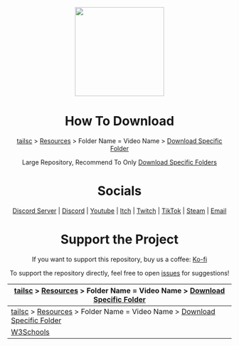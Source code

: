 <p align="center"><img align="center" width="200" src="https://github.com/tailsc/tailsc/assets/102230735/7e24c93a-31fc-4dec-9b61-1b15489514c6"/></p>

<h1 align="center">
  How To Download
</h1>
<p align="center">
  <a href="https://github.com/tailsc/tailsc">tailsc</a> > 
  <a href="https://github.com/tailsc/tailsc/tree/main/Resources">Resources</a> > Folder Name = Video Name > 
  <a href="https://download-directory.github.io/">Download Specific Folder</a>
</p>
<p align="center">
  Large Repository, Recommend To Only <a href="https://download-directory.github.io/">Download Specific Folders</a>
</p>

<h1 align="center">
  Socials
</h1>
<p align="center">
  <a href="https://discord.com/invite/bQTPTc5Qrt">Discord Server</a> | 
  <a href="https://discordapp.com/users/364076254812438538">Discord</a> | 
  <a href="https://www.youtube.com/@CrowGamesDev?sub_confirmation=1">Youtube</a> |
  <a href="https://crowgamesdev.itch.io">Itch</a> |
  <a href="https://www.twitch.tv/crowgamesdev">Twitch</a> |
    <a href="https://www.tiktok.com/@crowgamesdev">TikTok</a> |
  <a href="https://store.steampowered.com/publisher/CrowGames">Steam</a> |
  <a href="mailto:contactcrowgames@gmail.com">Email</a>
</p>

<h1 align="center">
  Support the Project
</h1>
<p align="center">
  If you want to support this repository, buy us a coffee:
  <a href="https://ko-fi.com/crowgames">Ko-fi</a>
</p>
<p align="center">
  To support the repository directly, feel free to open <a href="https://github.com/tailsc/tailsc/issues">issues</a> for suggestions!
</p>










<a href="https://github.com/tailsc/tailsc">tailsc</a> > <a href="https://github.com/tailsc/tailsc/tree/main/Resources">Resources</a> > Folder Name = Video Name > <a href="https://download-directory.github.io/">Download Specific Folder</a> | 
---- | 
  <a href="https://github.com/tailsc/tailsc">tailsc</a> > <a href="https://github.com/tailsc/tailsc/tree/main/Resources">Resources</a> > Folder Name = Video Name > <a href="https://download-directory.github.io/">Download Specific Folder</a> | 
[W3Schools](https://www.w3schools.com) | 
